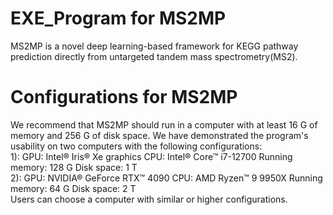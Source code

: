 # EXE_Program for MS2MP
MS2MP is a novel deep learning-based framework for KEGG pathway prediction directly from untargeted tandem mass spectrometry(MS2).


# Configurations for MS2MP
We recommend that MS2MP should run in a computer with at least 16 G of memory and 256 G of disk space. We have demonstrated the program's usability on two computers with the following configurations:<br>
1):
GPU: Intel® Iris® Xe graphics
CPU: Intel® Core™ i7-12700
Running memory: 128 G
Disk space: 1 T<br>
2):
GPU: NVIDIA® GeForce RTX™ 4090
CPU: AMD Ryzen™ 9 9950X
Running memory: 64 G
Disk space: 2 T<br>
Users can choose a computer with similar or higher configurations.
